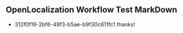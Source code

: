 ## OpenLocalization Workflow Test MarkDown
* 312f0f19-2bf6-49f3-b5ae-b9f30c611fc1 thanks!

<!--HONumber=Jul16_HO3-->


